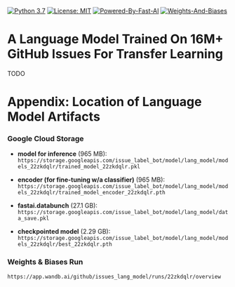 [![Python 3.7](https://img.shields.io/badge/python-3.7-blue.svg)](https://www.python.org/downloads/release/python-370/) [![License: MIT](https://img.shields.io/badge/License-MIT-darkgreen.svg)](https://opensource.org/licenses/MIT)
[![Powered-By-Fast-AI](https://img.shields.io/badge/fastai%20v1.5.3%20%20-blueviolet.svg?logo=github)](https://github.com/fastai/fastai/tree/69231e6026b7fcbe5b67ab4eaa23d19be3ea0659)
[![Weights-And-Biases](https://img.shields.io/badge/Weights%20&%20Biases-black.svg?logo=google-analytics)](https://app.wandb.ai/github/issues_lang_model)

# A Language Model Trained On 16M+ GitHub Issues For Transfer Learning

TODO

# Appendix: Location of Language Model Artifacts

### Google Cloud Storage

- **model for inference** (965 MB): `https://storage.googleapis.com/issue_label_bot/model/lang_model/models_22zkdqlr/trained_model_22zkdqlr.pkl`


- **encoder (for fine-tuning w/a classifier)** (965 MB): 
`https://storage.googleapis.com/issue_label_bot/model/lang_model/models_22zkdqlr/trained_model_encoder_22zkdqlr.pth`


- **fastai.databunch** (27.1 GB):
`https://storage.googleapis.com/issue_label_bot/model/lang_model/data_save.pkl`


- **checkpointed model** (2.29 GB): 
`https://storage.googleapis.com/issue_label_bot/model/lang_model/models_22zkdqlr/best_22zkdqlr.pth`

### Weights & Biases Run

`https://app.wandb.ai/github/issues_lang_model/runs/22zkdqlr/overview`
